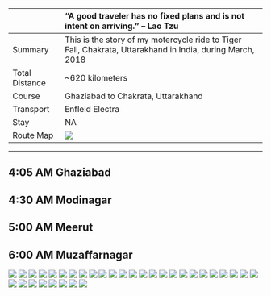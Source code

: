 | | “A good traveler has no fixed plans and is not intent on arriving.” – Lao Tzu |
| :--- | :--- |
| Summary | This is the story of my motercycle ride to Tiger Fall, Chakrata, Uttarakhand in India, during March, 2018|
| Total Distance | ~620 kilometers |
| Course | Ghaziabad to Chakrata, Uttarakhand |
| Transport | Enfleid Electra |
| Stay | NA |
| Route Map |![](https://github.com/inbravo/travel/blob/master/march-2017/images/c/route-map.jpg)|

---

##  4:05 AM Ghaziabad

##  4:30 AM Modinagar

##  5:00 AM Meerut

##  6:00 AM Muzaffarnagar

![](https://github.com/inbravo/travel/blob/master/march-2017/images/c/IMG_20180310_073031.jpg)
![](https://github.com/inbravo/travel/blob/master/march-2017/images/c/IMG_20180310_113130.jpg)
![](https://github.com/inbravo/travel/blob/master/march-2017/images/c/IMG_20180310_113638.jpg)
![](https://github.com/inbravo/travel/blob/master/march-2017/images/c/IMG_20180310_115053.jpg)
![](https://github.com/inbravo/travel/blob/master/march-2017/images/c/IMG_20180310_122136.jpg)
![](https://github.com/inbravo/travel/blob/master/march-2017/images/c/IMG_20180310_122158.jpg)
![](https://github.com/inbravo/travel/blob/master/march-2017/images/c/IMG_20180310_122217.jpg)
![](https://github.com/inbravo/travel/blob/master/march-2017/images/c/IMG_20180310_123251.jpg)
![](https://github.com/inbravo/travel/blob/master/march-2017/images/c/IMG_20180310_123514.jpg)
![](https://github.com/inbravo/travel/blob/master/march-2017/images/c/IMG_20180310_123730.jpg)
![](https://github.com/inbravo/travel/blob/master/march-2017/images/c/IMG_20180310_123736.jpg)
![](https://github.com/inbravo/travel/blob/master/march-2017/images/c/IMG_20180310_123739.jpg)
![](https://github.com/inbravo/travel/blob/master/march-2017/images/c/IMG_20180310_124842.jpg)
![](https://github.com/inbravo/travel/blob/master/march-2017/images/c/IMG_20180310_124846.jpg)
![](https://github.com/inbravo/travel/blob/master/march-2017/images/c/IMG_20180310_124929.jpg)
![](https://github.com/inbravo/travel/blob/master/march-2017/images/c/IMG_20180310_132212.jpg)
![](https://github.com/inbravo/travel/blob/master/march-2017/images/c/IMG_20180310_132256.jpg)
![](https://github.com/inbravo/travel/blob/master/march-2017/images/c/IMG_20180310_153241.jpg)
![](https://github.com/inbravo/travel/blob/master/march-2017/images/c/IMG_20180310_154103.jpg)
![](https://github.com/inbravo/travel/blob/master/march-2017/images/c/IMG_20180310_163851.jpg)
![](https://github.com/inbravo/travel/blob/master/march-2017/images/c/IMG_20180310_165423.jpg)
![](https://github.com/inbravo/travel/blob/master/march-2017/images/c/IMG_20180310_185343.jpg)
![](https://github.com/inbravo/travel/blob/master/march-2017/images/c/IMG_20180311_112235.jpg)
![](https://github.com/inbravo/travel/blob/master/march-2017/images/c/IMG_20180311_112257.jpg)
![](https://github.com/inbravo/travel/blob/master/march-2017/images/c/IMG_20180311_114952.jpg)
![](https://github.com/inbravo/travel/blob/master/march-2017/images/c/IMG_20180311_121800.jpg)
![](https://github.com/inbravo/travel/blob/master/march-2017/images/c/IMG_20180311_122002.jpg)
![](https://github.com/inbravo/travel/blob/master/march-2017/images/c/IMG_20180311_122032.jpg)
![](https://github.com/inbravo/travel/blob/master/march-2017/images/c/IMG_20180311_124804.jpg)
![](https://github.com/inbravo/travel/blob/master/march-2017/images/c/IMG_20180311_130836.jpg)
![](https://github.com/inbravo/travel/blob/master/march-2017/images/c/IMG_20180311_135718.jpg)
![](https://github.com/inbravo/travel/blob/master/march-2017/images/c/IMG_20180311_141537.jpg)
![](https://github.com/inbravo/travel/blob/master/march-2017/images/c/IMG_20180311_172000.jpg)
